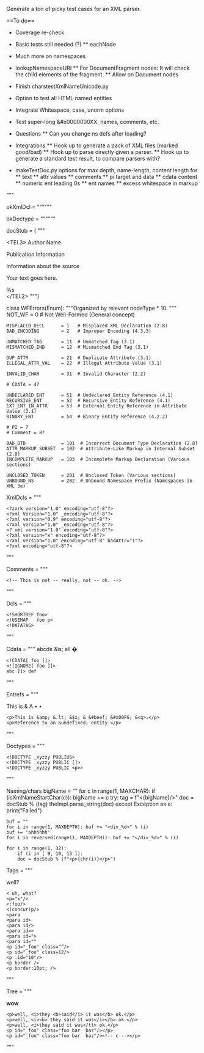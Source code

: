 Generate a ton of picky test cases for an XML parser.

==To do==

* Coverage re-check

* Basic tests still needed (?)
** eachNode

* Much more on namespaces

* lookupNamespaceURI
** For DocumentFragment nodes: It will check the child elements of the fragment.
** Allow on Document nodes
* Finish charstestXmlNameUnicode.py
* Option to test all HTML named entities
* Integrate Whitespace, case, unorm options
* Test super-long &#x0000000XX, names, comments, etc.

* Questions
** Can you change ns defs after loading?

* Integrations
** Hook up to generate a pack of XML files (marked good/bad)
** Hook up to parse directly given a parser.
** Hook up to generate a standard test result, to compare parsers with?

* makeTestDoc.py options for max depth, name-length, content length for
** text
** attr values
** comments
** pi target and data
** cdata content
** numeric ent leading 0s
** ent names
** excess whitespace in markup

"""

okXmlDcl = """<?xml version="1.0" encoding='utf-8'?>"""

okDoctype = """<!DOCTYPE tei PUBLIC "-//some/fpi" "/home/cmsmcq/dts/p3.dtd">"""

docStub = (
"""<?xml version="1.0" encoding="UTF-8"?>
<!DOCTYPE TEI.3 PUBLIC "-//TEI P3//DTD Main Document Type//EN" "tei3.dtd">
<TEI.3>
  <teiHeader>
    <fileDesc>
      <titleStmt>
        <title>Title of the Document</title>
        <author>Author Name</author>
      </titleStmt>
      <publicationStmt>
        <p>Publication Information</p>
      </publicationStmt>
      <sourceDesc>
        <p>Information about the source</p>
      </sourceDesc>
    </fileDesc>
  </teiHeader>
  <text>
    <body>
      <div>
        <p>Your text goes here.</p>
        %s
      </div>
    </body>
  </text>
</TEI.2>
""")

class WFErrors(Enum):
    """Organized by relevant nodeType * 10.
    """
    NOT_WF              = 0   # Not Well-Formed (General concept)

    MISPLACED_DECL      = 1   # Misplaced XML Declaration (2.8)
    BAD_ENCODING        = 2   # Improper Encoding (4.3.3)

    UNMATCHED_TAG       = 11  # Unmatched Tag (3.1)
    MISMATCHED_END      = 12  # Mismatched End Tag (3.1)

    DUP_ATTR            = 21  # Duplicate Attribute (3.1)
    ILLEGAL_ATTR_VAL    = 22  # Illegal Attribute Value (3.1)

    INVALID_CHAR        = 31  # Invalid Character (2.2)

    # CDATA = 4?

    UNDECLARED_ENT      = 51  # Undeclared Entity Reference (4.1)
    RECURSIVE_ENT       = 52  # Recursive Entity Reference (4.1)
    EXT_ENT_IN_ATTR     = 53  # External Entity Reference in Attribute Value (3.1)
    BINARY_ENT          = 54  # Binary Entity Reference (4.2.2)

    # PI = 7
    # Comment = 8?

    BAD_DTD             = 101  # Incorrect Document Type Declaration (2.8)
    ATTR_MARKUP_SUBSET  = 102  # Attribute-Like Markup in Internal Subset (2.8)
    INCOMPLETE_MARKUP   = 103  # Incomplete Markup Declaration (Various sections)

    UNCLOSED_TOKEN      = 201  # Unclosed Token (Various sections)
    UNBOUND_NS          = 202  # Unbound Namespace Prefix (Namespaces in XML 3e)

XmlDcls = """

<?xml version="1.0" encoding = 'utf-8' standalone="yes" ?>
<?xml version="1.1"
    encoding = 'UtF-8' standalone="no" ?>
<?xml version="1.1"?>

    <?zork version="1.0" encoding="utf-8"?>
    <?xml Version="1.0" _encoding="utf-8"?>
    <?xml version="0.9" encoding="utf-8"?>
    <?xml version="1.0" _encoding="utf-8"?>
    <? xml version="1.0" encoding="utf-8"?>
    <?xml version="x" encoding="utf-8"?>
    <?xml version="1.0" encoding="utf-8" badAttr="1"?>
    <?xml encoding="utf-8"?>
"""


Comments = """
<!-- This is <ok>, as are>  and &%foo-bar -->
    <!-- This is not -- really, not -- ok. -->
"""


Dcls = """
<!ELEMENT p  (#PCDATA | i | b ) * >
<!ELEMENT p  ANY>
<!ELEMENT p  EMPTY>
<!ATTLIST p     id      ID          #IMPLIED
                style   CDATA       #FIXED ""
                class   NMTOKENS    #REQUIRED>

    <!SHORTREF foo>
    <!USEMAP   foo p>
    <!DATATAG>
"""


Cdata = """
abcde <![CDATA[ <this> &is; all &#99999999; <!DOCTYPE literal. ]]>

    <!CDATA[ foo ]]>
    <![IGNORE[ foo ]]>
    abc ]]> def

"""


Entrefs = """
<p>This is &amp; &#000000000000000065; &#x2022;  &#X0002022;</p>
<p foo="&lt; &amp; &quot; &apos; &gt;"</p>
<p foo='&lt; &amp; &quot; &apos; &gt;'</p>
<p foo="&lt; &amp; &quot; &apos; &gt;"</p>
<p foo="&lt; &amp; &quot; &apos; &gt;"</p>

    <p>This is &amp; &.lt; &$x; & &#beef; &#x00FG; &<q>.</p>
    <p>Reference to an &undefined; entity.</p>
"""


Doctypes = """
<!DOCTYPE xyzzy PUBLIC "" "https//example.com/dtds/xyzzy.dtd" []>
<!DOCTYPE xyzzy_2.a SYSTEM "https//example.com/dtds/xyzzy.dtd" []>
<!DOCTYPE _xyzzy PUBLIC>
<!DOCTYPE xyzzy SYSTEM>
<!DOCTYPE xyzzy []>


    <!DOCTYPE _xyzzy PUBLIUS>
    <!DOCTYPE _xyzzy PUBLIC []>
    <!DOCTYPE _xyzzy PUBLIC <p>>
"""


Naming/chars
    bigName = ""
    for c in range(1, MAXCHAR):
        if (isXmlNameStartChar(c)):
            bigName += c
    try:
        tag = f"<{bigName}/>"
        doc = docStub % (tag)
        theImpl.parse_string(doc)
    except Exception as e:
        print("Failed")

    buf = ""
    for i in range(1, MAXDEPTH): buf += "<div_%d>" % (i)
    buf += "ahhhhhh"
    for i in reversed(range(1, MAXDEPTH)): buf += "</div_%d>" % (i)

    for i in range(1, 32):
        if (i in [ 9, 10, 13 ]):
        doc = docStub % (f"<p>{chr(i)}</p>")

Tags = """
<p id="_foo" class="foo bar  baz &#65;" z=''>well?</p>
<p    \t  id="_foo" class
=
"foo bar  baz"
           />

    < uh, what?
    <p="x"/>
    <:foo/>
    <(concur)p/>
    <para
    <para id>
    <para id/>
    <para id=>
    <para id=">
    <para id=""
    <p id="_foo" class=“”/>
    <p id="_foo" class=12/>
    <p .id="10"/>
    <p border />
    <p border:10pt; />
"""


Tree = """
<p><a><b><c><d><c><d>wow</d></c></d></c></b></a></p>

    <p>well, <i>they <b>said</i> it was</b> ok.</p>
    <p>well, <i><b> they said it was</i></b> ok.</p>
    <p>well, <i>they said it was</tt> ok.</p>
    <p id="_foo" class="foo bar  baz"/></p>
    <p id="_foo" class="foo bar  baz"/><!-- c --></p>
"""
